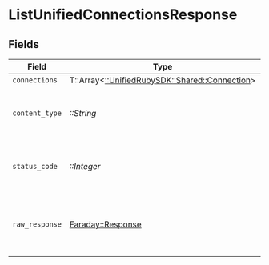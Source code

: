 # ListUnifiedConnectionsResponse


## Fields

| Field                                                                               | Type                                                                                | Required                                                                            | Description                                                                         |
| ----------------------------------------------------------------------------------- | ----------------------------------------------------------------------------------- | ----------------------------------------------------------------------------------- | ----------------------------------------------------------------------------------- |
| `connections`                                                                       | T::Array<[::UnifiedRubySDK::Shared::Connection](../../models/shared/connection.md)> | :heavy_minus_sign:                                                                  | Successful                                                                          |
| `content_type`                                                                      | *::String*                                                                          | :heavy_check_mark:                                                                  | HTTP response content type for this operation                                       |
| `status_code`                                                                       | *::Integer*                                                                         | :heavy_check_mark:                                                                  | HTTP response status code for this operation                                        |
| `raw_response`                                                                      | [Faraday::Response](https://www.rubydoc.info/gems/faraday/Faraday/Response)         | :heavy_check_mark:                                                                  | Raw HTTP response; suitable for custom response parsing                             |